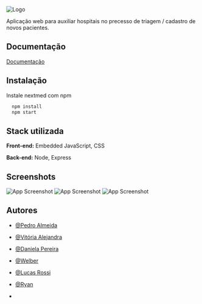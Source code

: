     
![Logo](https://i.ibb.co/dw5WbnMq/Logo2.png)




Aplicação web para auxiliar hospitais no precesso de triagem / cadastro de novos pacientes.



## Documentação

[Documentação](https://fatecspgov-my.sharepoint.com/:w:/g/personal/daniela_bosco_fatec_sp_gov_br/EdqW-fFPQ-BArttgnOpHblQB5evzE3kzWLozbAGnjg5fxg?e=ueQwZS)


## Instalação

Instale nextmed com npm

```bash
  npm install
  npm start
```
    
## Stack utilizada

**Front-end:** Embedded JavaScript, CSS

**Back-end:** Node, Express


## Screenshots

![App Screenshot](https://i.ibb.co/cSXfM7wR/6.png)
![App Screenshot](https://i.ibb.co/HTbJbZnv/7.png)
![App Screenshot](https://i.ibb.co/d4L4dVdN/8.png)


## Autores
- [@Pedro Almeida](https://www.github.com/pedr0almd)
- [@Vitória Alejandra](https://www.github.com/vitoria-bandeira)
- [@Daniela Pereira](https://www.github.com/pdanib)
- [@Welber](https://www.github.com/wjr154)
- [@Lucas Rossi](https://www.github.com/lrossigit)
- [@Ryan](https://www.github.com/R7aNR)




- 